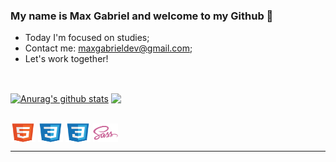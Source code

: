 ### My name is Max Gabriel and welcome to my Github 👋 



-  Today I'm focused on studies;
-  Contact me: maxgabrieldev@gmail.com;
- Let's work together!
<br>

  <a href="https://github.com/anuraghazra/github-readme-stats"><img align="center" src="https://github-readme-stats.vercel.app/api?username=maxgabrieldev&show_icons=true&include_all_commits=true&theme=dracula&hide_border=true" alt="Anurag's github stats" height="200" width="400" /></a>
  <a href="https://github.com/anuraghazra/github-readme-stats"><img align="center" src="https://github-readme-stats.vercel.app/api/top-langs/?username=maxgabrieldev&layout=compact&theme=dracula&hide_border=true" /></a>

<div style="display: inline_block"><br>
  <img align="center" alt="Max-HTML" height="30" width="40" src="https://raw.githubusercontent.com/devicons/devicon/master/icons/html5/html5-original.svg">
  <img align="center" alt="Max-CSS" height="30" width="40" src="https://raw.githubusercontent.com/devicons/devicon/master/icons/css3/css3-original.svg">
  <img align="center" alt="Max-CSS" height="30" width="40" src="https://raw.githubusercontent.com/devicons/devicon/master/icons/css3/css3-original.svg">
  <img align="center" alt="Max-CSS" height="30" width="40" src="https://raw.githubusercontent.com/devicons/devicon/master/icons/sass/sass-original.svg">
</div>

<hr>


</div>
